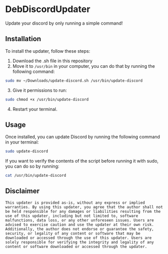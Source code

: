# DebDiscordUpdater

Update your discord by only running a simple command!

## Installation

To install the updater, follow these steps:

1. Download the .sh file in this repository
2. Move it to `/usr/bin` in your computer, you can do that by running the following command:

```bash
sudo mv ~/Downloads/update-discord.sh /usr/bin/update-discord
```

3. Give it permissions to run:

```bash
sudo chmod +x /usr/bin/update-discord
```

4. Restart your terminal.

## Usage

Once installed, you can update Discord by running the following command in your terminal:

```bash
sudo update-discord
```

If you want to verify the contents of the script before running it with sudo, you can do so by running:

```bash
cat /usr/bin/update-discord
```

## Disclaimer

```
This updater is provided as-is, without any express or implied warranties. By using this updater, you agree that the author shall not be held responsible for any damages or liabilities resulting from the use of this updater, including but not limited to, software malfunctions, data loss, or any other unforeseen issues. Users are advised to exercise caution and use the updater at their own risk. Additionally, the author does not endorse or guarantee the safety, security, or legality of any content or software that may be downloaded or accessed through the use of this updater. Users are solely responsible for verifying the integrity and legality of any content or software downloaded or accessed through the updater.
```
